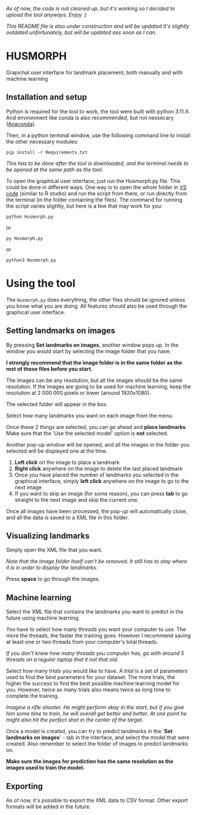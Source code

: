 *As of now, the code is not cleaned up, but it's working so I decided to upload the tool anyways. Enjoy :)*

*This README file is also under construction and will be updated It's slightly outdated unfortunately, but will be updated ass soon as I can.*


# HUSMORPH

Grapichal user interface for landmark placement; both manually and with machine learning

## Installation and setup

Python is required for the tool to work, the tool were built with python 3.11.X. And environment like conda is also recommended, but not nessecary ([Anaconda](https://www.anaconda.com/download/success)).

Then, in a python terminal window, use the following command line to install the other necessary modules:

    pip install -r Requirements.txt

*This has to be done after the tool is downloaded, and the terminal needs to be opened at the same path as the tool.*

To open the graphical user interface, just run the Husmorph.py file. This could be done in different ways. One way is to open the whole folder in [VS code](https://code.visualstudio.com) (similar to R studio) and run the script from there, or run directly from the terminal (in the folder containing the files). The command for running the script varies slightly, but here is a few that may work for you:

    python Husmorph.py

or

    py Husmorph.py

or

    python3 Husmorph.py



# Using the tool

The `Husmorph.py` does everything, the other files should be ignored unless you know what you are doing. All features should also be used through the graphical user interface.

## Setting landmarks on images

By pressing **Set landmarks on images**, another window pops up. In the window you would start by selecting the image folder that you have.

**I strongly recommend that the image folder is in the same folder as the rest of these files before you start.**

The images can be any resolution, but all the images should be the same resolution. If the images are going to be used for machine learning, keep the resolution at 2 000 000 pixels or lower (around 1920x1080).

The selected folder will appear in the box.

Select how many landmarks you want on each image from the menu.

Once these 2 things are selected, you can go ahead and **place landmarks**. Make sure that the 'Use the selected model' option is **not** selected.

Another pop-up window will be opened, and all the images in the folder you selected will be displayed one at the time.

1. **Left click** on the image to place a landmark
2. **Right click** anywhere on the image to delete the last placed landmark
3. Once you have placed the number of landmarks you selected in the graphical interface, simply **left click** anywhere on the image to go to the next image
4. If you want to skip an image (for some reason), you can press **tab** to go straight to the next image and skip the current one.

Once all images have been processed, the pop-up will automatically close, and all the data is saved to a XML file in this folder.


## Visualizing landmarks

Simply open the XML file that you want.

*Note that the image folder itself can't be removed. It still has to stay where it is in order to display the landmarks.*

Press **space** to go through the images.

## Machine learning

Select the XML file that contains the landmarks you want to predict in the future using machine learning.

You have to select how many *threads* you want your computer to use. The more the threads, the faster the training goes. However I recommend saving at least one or two threads from your computer's total threads.

*If you don't know how many threads you computer has, go with around 5 threads on a regular laptop that it not that old.*

Select how many *trials* you would like to have. A *trial* is a set of parameters used to find the best parameters for your dataset. The more trials, the higher the success to find the best possible machine learning model for you. However, twice as many trials also means twice as long time to complete the training.

*Imagine a rifle shooter. He might perform okay in the start, but if you give him some time to train, he will overall get better and better. At one point he might also hit the perfect shot in the center of the target.*

Once a model is created, you can try to predict landmarks in the '**Set landmarks on images**' - tab in the interface, and select the model that were created. Also remember to select the folder of images to predict landmarks on.

**Make sure the images for prediction has the same resolution as the images used to train the model.**

## Exporting

As of now, it's possible to export the XML data to CSV format. Other export formats will be added in the future.